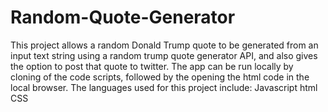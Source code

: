 # Random-Quote-Generator

This project allows a random Donald Trump quote to be generated from an input text string using a random trump quote generator API, and also gives the option to post that quote to twitter.  The app can be run locally by cloning of the code scripts, followed by the opening the html code in the local browser.
The languages used for this project include: 
Javascript
html
CSS
